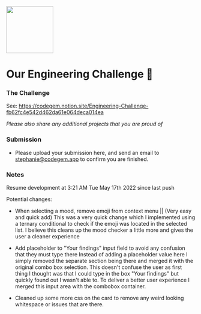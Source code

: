 <img src="https://user-images.githubusercontent.com/17414278/79912332-dd36cd00-83ef-11ea-9e18-6e64d6586f4a.png" width="125" />

# Our Engineering Challenge 💎

### The Challenge

See: https://codegem.notion.site/Engineering-Challenge-fb62fc4e542d462da61e064deca014ea 

*Please also share any additional projects that you are proud of*

### Submission

- Please upload your submission here, and send an email to [stephanie@codegem.app](mailto:stephanie@codegem.app) to confirm you are finished.

### Notes

Resume development at 3:21 AM Tue May 17th 2022 since last push

Potential changes:
- When selecting a mood, remove emoji from context menu || (Very easy and quick add)
This was a very quick change which I implemented using a ternary conditional to check if the emoji was located in the selected list. I believe this cleans up the mood checker a little more and gives the user a cleaner experience

- Add placeholder to "Your findings" input field to avoid any confusion that they must type there 
Instead of adding a placeholder value here I simply removed the separate section being there and merged it with the original combo box selection. This doesn't confuse the user as first thing I thought was that I could type in the box "Your findings" but quickly found out I wasn't able to. To deliver a better user experience I merged this input area with the combobox container.

- Cleaned up some more css on the card to remove any weird looking whitespace or issues that are there.

